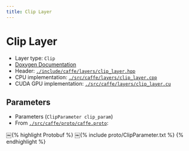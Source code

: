 ```yaml
---
title: Clip Layer
---
```


# Clip Layer

* Layer type: `Clip`
* [Doxygen Documentation](http://caffe.berkeleyvision.org/doxygen/classcaffe_1_1ClipLayer.html)
* Header: [`./include/caffe/layers/clip_layer.hpp`](https://github.com/BVLC/caffe/blob/master/include/caffe/layers/clip_layer.hpp)
* CPU implementation: [`./src/caffe/layers/clip_layer.cpp`](https://github.com/BVLC/caffe/blob/master/src/caffe/layers/clip_layer.cpp)
* CUDA GPU implementation: [`./src/caffe/layers/clip_layer.cu`](https://github.com/BVLC/caffe/blob/master/src/caffe/layers/clip_layer.cu)

## Parameters

* Parameters (`ClipParameter clip_param`)
* From [`./src/caffe/proto/caffe.proto`](https://github.com/BVLC/caffe/blob/master/src/caffe/proto/caffe.proto):

￼{% highlight Protobuf %}
￼{% include proto/ClipParameter.txt %}
{% endhighlight %}